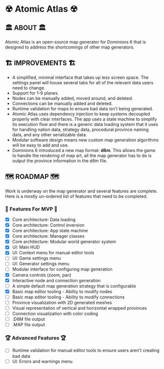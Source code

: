 # ☢ Atomic Atlas ☢

## 🏛 ABOUT 🏛

Atomic Atlas is an open-source map generator for Dominions 6 that is designed to address the shortcomings of other map generators.

## 🏗 IMPROVEMENTS 🏗

* A simplified, minimal interface that takes up less screen space. The settings panel will house several tabs for all of the relevant data users need to change.
* Support for 1-9 planes.
* Nodes can be manually added, moved around, and deleted.
* Connections can be manually added and deleted.
* Runtime validation for maps to ensure bad data isn't being generated.
* Atomic Atlas uses dependency injection to keep systems decoupled properly with clear interfaces. The app uses a state machine to simplify its execution flow and there is a generic data loading system that it uses for handling nation data, strategy data, procedural province naming data, and any other serializable data.
* Modular software design means new custom map generation algorithms will be easy to add and use.
* Dominions 6 introduced a new map format: **d6m**. This allows the game to handle the rendering of map art, all the map generator has to do is output the province information in the d6m file.

## 🗺 ROADMAP 🗺

Work is underway on the map generator and several features are complete. Here is a mostly un-ordered list of features that need to be completed.

### 🏅 Features For MVP 🏅

- [x] Core architecture: Data loading
- [x] Core architecture: Control inversion
- [x] Core architecture: App state machine
- [x] Core architecture: Manager classes
- [x] Core architecture: Modular world generator system
- [x] UI: Main HUD
- [x] UI: Context menu for manual editor tools
- [ ] UI: Game settings menu
- [ ] UI: Generator settings menu
- [ ] Modular interface for configuring map generation
- [x] Camera controls (zoom, pan)
- [x] Interactive node and connection generation
- [ ] A simple default map generation strategy that is configurable
- [x] Basic map editor tooling - Ability to modify nodes
- [ ] Basic map editor tooling - Ability to modify connections
- [ ] Province visualization with 2D generated meshes
- [ ] Visual representation of vertical and horizontal wrapped provinces
- [ ] Connection visualization with color coding
- [ ] .D6M file output
- [ ] .MAP file output

### 🏆 Advanced Features 🏆

- [ ] Runtime validation for manual editor tools to ensure users aren't creating bad data
- [ ] UI: Errors and warnings menu
